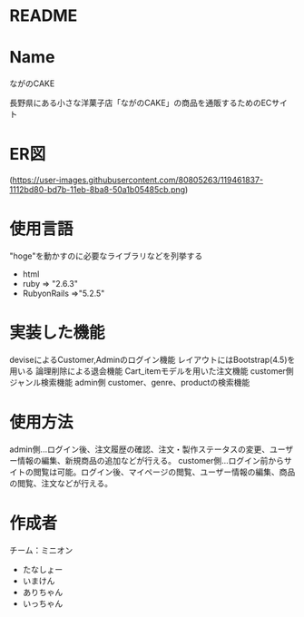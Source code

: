 # README

# Name

ながのCAKE

長野県にある小さな洋菓子店「ながのCAKE」の商品を通販するためのECサイト

# ER図

(https://user-images.githubusercontent.com/80805263/119461837-1112bd80-bd7b-11eb-8ba8-50a1b05485cb.png)

# 使用言語

"hoge"を動かすのに必要なライブラリなどを列挙する

* html
* ruby => "2.6.3"
* RubyonRails =>"5.2.5"

# 実装した機能

deviseによるCustomer,Adminのログイン機能
レイアウトにはBootstrap(4.5)を用いる
論理削除による退会機能
Cart_itemモデルを用いた注文機能
customer側 ジャンル検索機能
admin側 customer、genre、productの検索機能

# 使用方法

admin側...ログイン後、注文履歴の確認、注文・製作ステータスの変更、ユーザー情報の編集、新規商品の追加などが行える。
customer側...ログイン前からサイトの閲覧は可能。ログイン後、マイページの閲覧、ユーザー情報の編集、商品の閲覧、注文などが行える。

# 作成者

チーム：ミニオン

* たなしょー
* いまけん
* ありちゃん
* いっちゃん

